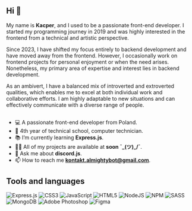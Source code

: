 ## Hi 👋
My name is **Kacper**, and I used to be a passionate front-end developer. I started my programming journey in 2019 and was highly interested in the frontend from a technical and artistic perspective.

Since 2023, I have shifted my focus entirely to backend development and have moved away from the frontend. However, I occasionally work on frontend projects for personal enjoyment or when the need arises. Nonetheless, my primary area of expertise and interest lies in backend development.

As an ambivert, I have a balanced mix of introverted and extroverted qualities, which enables me to excel at both individual work and collaborative efforts. I am highly adaptable to new situations and can effectively communicate with a diverse range of people.

##

- 💻 A passionate front-end developer from Poland.
- 🏫 4th year of technical school, computer technician.
- 📚 I’m currently learning **Express.js**.
- 👨‍💻 All of my projects are available at **soon ¯\_(ツ)_/¯**.
- 💬 Ask me about **discord.js**.
- 📫 How to reach me **kontakt.almightybot@gmail.com**.

## Tools and languages
![Express.js](https://img.shields.io/badge/express.js-%23404d59.svg?style=for-the-badge&logo=express&logoColor=%2361DAFB) ![CSS3](https://img.shields.io/badge/css3-%231572B6.svg?style=for-the-badge&logo=css3&logoColor=white) ![JavaScript](https://img.shields.io/badge/javascript-%23323330.svg?style=for-the-badge&logo=javascript&logoColor=%23F7DF1E) ![HTML5](https://img.shields.io/badge/html5-%23E34F26.svg?style=for-the-badge&logo=html5&logoColor=white) ![NodeJS](https://img.shields.io/badge/node.js-6DA55F?style=for-the-badge&logo=node.js&logoColor=white) ![NPM](https://img.shields.io/badge/NPM-%23000000.svg?style=for-the-badge&logo=npm&logoColor=white) ![SASS](https://img.shields.io/badge/SASS-hotpink.svg?style=for-the-badge&logo=SASS&logoColor=white) ![MongoDB](https://img.shields.io/badge/MongoDB-%234ea94b.svg?style=for-the-badge&logo=mongodb&logoColor=white) ![Adobe Photoshop](https://img.shields.io/badge/adobephotoshop-%2331A8FF.svg?style=for-the-badge&logo=adobephotoshop&logoColor=white) 	![Figma](https://img.shields.io/badge/figma-%23F24E1E.svg?style=for-the-badge&logo=figma&logoColor=white)
